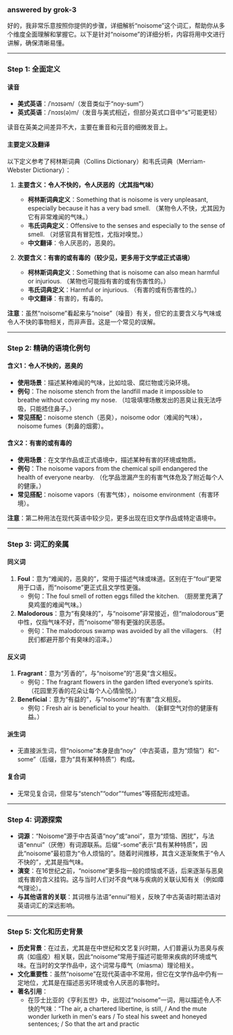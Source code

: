 ### answered by grok-3
好的，我非常乐意按照你提供的步骤，详细解析“noisome”这个词汇，帮助你从多个维度全面理解和掌握它。以下是针对“noisome”的详细分析，内容将用中文进行讲解，确保清晰易懂。

---

### Step 1: 全面定义
#### 读音
- **美式英语**：/ˈnɔɪsəm/（发音类似于“noy-sum”）
- **英式英语**：/ˈnɔɪs(ə)m/（发音与美式相近，但部分英式口音中“s”可能更轻）

读音在英美之间差异不大，主要在重音和元音的细微发音上。

#### 主要定义及翻译
以下定义参考了柯林斯词典（Collins Dictionary）和韦氏词典（Merriam-Webster Dictionary）：
1. **主要含义：令人不快的，令人厌恶的（尤其指气味）**
   - **柯林斯词典定义**：Something that is noisome is very unpleasant, especially because it has a very bad smell. （某物令人不快，尤其因为它有非常难闻的气味。）
   - **韦氏词典定义**：Offensive to the senses and especially to the sense of smell. （对感官具有冒犯性，尤指对嗅觉。）
   - **中文翻译**：令人厌恶的，恶臭的。
   
2. **次要含义：有害的或有毒的（较少见，更多用于文学或正式语境）**
   - **柯林斯词典定义**：Something that is noisome can also mean harmful or injurious. （某物也可能指有害的或有伤害性的。）
   - **韦氏词典定义**：Harmful or injurious. （有害的或有伤害性的。）
   - **中文翻译**：有害的，有毒的。

**注意**：虽然“noisome”看起来与“noise”（噪音）有关，但它的主要含义与气味或令人不快的事物相关，而非声音。这是一个常见的误解。

---

### Step 2: 精确的语境化例句
#### 含义1：令人不快的，恶臭的
- **使用场景**：描述某种难闻的气味，比如垃圾、腐烂物或污染环境。
- **例句**：The noisome stench from the landfill made it impossible to breathe without covering my nose. （垃圾填埋场散发出的恶臭让我无法呼吸，只能捂住鼻子。）
- **常见搭配**：noisome stench（恶臭），noisome odor（难闻的气味），noisome fumes（刺鼻的烟雾）。

#### 含义2：有害的或有毒的
- **使用场景**：在文学作品或正式语境中，描述某种有害的环境或物质。
- **例句**：The noisome vapors from the chemical spill endangered the health of everyone nearby. （化学品泄漏产生的有害气体危及了附近每个人的健康。）
- **常见搭配**：noisome vapors（有害气体），noisome environment（有害环境）。

**注意**：第二种用法在现代英语中较少见，更多出现在旧文学作品或特定语境中。

---

### Step 3: 词汇的亲属
#### 同义词
1. **Foul**：意为“难闻的，恶臭的”，常用于描述气味或味道。区别在于“foul”更常用于口语，而“noisome”更正式且文学性更强。
   - 例句：The foul smell of rotten eggs filled the kitchen. （厨房里充满了臭鸡蛋的难闻气味。）
2. **Malodorous**：意为“有臭味的”，与“noisome”非常接近，但“malodorous”更中性，仅指气味不好，而“noisome”带有更强的厌恶感。
   - 例句：The malodorous swamp was avoided by all the villagers. （村民们都避开那个有臭味的沼泽。）

#### 反义词
1. **Fragrant**：意为“芳香的”，与“noisome”的“恶臭”含义相反。
   - 例句：The fragrant flowers in the garden lifted everyone’s spirits. （花园里芳香的花朵让每个人心情愉悦。）
2. **Beneficial**：意为“有益的”，与“noisome”的“有害”含义相反。
   - 例句：Fresh air is beneficial to your health. （新鲜空气对你的健康有益。）

#### 派生词
- 无直接派生词，但“noisome”本身是由“noy”（中古英语，意为“烦恼”）和“-some”（后缀，意为“具有某种特质”）构成。

#### 复合词
- 无常见复合词，但常与“stench”“odor”“fumes”等搭配形成短语。

---

### Step 4: 词源探索
- **词源**：“Noisome”源于中古英语“noy”或“anoi”，意为“烦恼、困扰”，与法语“ennui”（厌倦）有词源联系。后缀“-some”表示“具有某种特质”，因此“noisome”最初意为“令人烦恼的”。随着时间推移，其含义逐渐聚焦于“令人不快的”，尤其是指气味。
- **演变**：在16世纪之前，“noisome”更多指一般的烦恼或不适，后来逐渐与恶臭或有害的含义挂钩。这与当时人们对不良气味与疾病的关联认知有关（例如瘴气理论）。
- **与其他语言的关联**：其词根与法语“ennui”相关，反映了中古英语时期法语对英语词汇的深远影响。

---

### Step 5: 文化和历史背景
- **历史背景**：在过去，尤其是在中世纪和文艺复兴时期，人们普遍认为恶臭与疾病（如瘟疫）相关联，因此“noisome”常用于描述可能带来疾病的环境或气味。在当时的文学作品中，这个词常与瘴气（miasma）理论相关。
- **文化重要性**：虽然“noisome”在现代英语中不常用，但它在文学作品中仍有一定地位，尤其是在描述恶劣环境或令人厌恶的事物时。
- **著名引用**：
  - 在莎士比亚的《亨利五世》中，出现过“noisome”一词，用以描述令人不快的气味：“The air, a chartered libertine, is still, / And the mute wonder lurketh in men's ears / To steal his sweet and honeyed sentences; / So that the art and practic